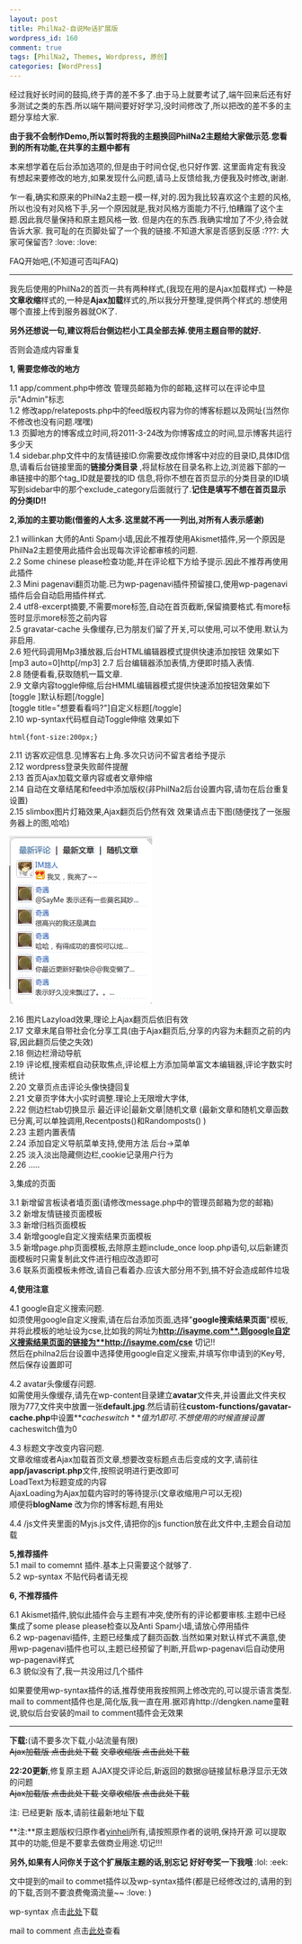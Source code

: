 ```yaml
--- 
layout: post
title: PhilNa2-自说Me话扩展版
wordpress_id: 160
comment: true
tags: [PhilNa2, Themes, Wordpress, 原创]
categories: [WordPress]
---
```

经过我好长时间的鼓捣,终于弄的差不多了.由于马上就要考试了,端午回来后还有好多测试之类的东西.所以端午期间要好好学习,没时间修改了,所以把改的差不多的主题分享给大家.

**由于我不会制作Demo,所以暂时将我的主题换回PhilNa2主题给大家做示范.您看到的所有功能,在共享的主题中都有**

本来想学着在后台添加选项的,但是由于时间仓促,也只好作罢.
这里面肯定有我没有想起来要修改的地方,如果发现什么问题,请马上反馈给我,方便我及时修改,谢谢.

乍一看,确实和原来的PhilNa2主题一模一样,对的.因为我比较喜欢这个主题的风格,所以也没有对风格下手,另一个原因就是,我对风格方面能力不行,怕糟蹋了这个主题.因此我尽量保持和原主题风格一致.
但是内在的东西.我确实增加了不少,待会就告诉大家.
我可耻的在页脚处留了一个我的链接.不知道大家是否感到反感 :???: 大家可保留否? :love:  :love:

FAQ开始吧,(不知道可否叫FAQ)

***
我先后使用的PhilNa2的首页一共有两种样式,(我现在用的是Ajax加载样式)
一种是**文章收缩**样式的,一种是**Ajax加载**样式的,所以我分开整理,提供两个样式的.想使用哪个直接上传到服务器就OK了.

**另外还想说一句,建议将后台侧边栏小工具全部去掉.使用主题自带的就好.**

否则会造成内容重复

**1, 需要您修改的地方**

1.1 app/comment.php中修改 管理员邮箱为你的邮箱,这样可以在评论中显示"Admin"标志  
1.2 修改app/relateposts.php中的feed版权内容为你的博客标题以及网址(当然你不修改也没有问题.嘿嘿)  
1.3 页脚地方的博客成立时间,将2011-3-24改为你博客成立的时间,显示博客共运行多少天  
1.4 sidebar.php文件中的友情链接ID.你需要改成你博客中对应的目录ID,具体ID信息,请看后台链接里面的**链接分类目录**   ,将鼠标放在目录名称上边,浏览器下部的一串链接中的那个tag\_ID就是要找的ID 信息,将你不想在首页显示的分类目录的ID填写到sidebar中的那个exclude\_category后面就行了.**记住是填写不想在首页显示的分类ID!!**

**2,添加的主要功能(借鉴的人太多.这里就不再一一列出,对所有人表示感谢)**

2.1 willinkan 大师的Anti Spam小墙,因此不推荐使用Akismet插件,另一个原因是PhilNa2主题使用此插件会出现每次评论都审核的问题.  
2.2 Some chinese please检查功能,并在评论框下方给予提示.因此不推荐再使用此插件  
2.3 Mini pagenavi翻页功能.已为wp-pagenavi插件预留接口,使用wp-pagenavi插件后会自动启用插件样式.  
2.4 utf8-excerpt摘要,不需要more标签,自动在首页截断,保留摘要格式.有more标签时显示more标签之前内容  
2.5 gravatar-cache 头像缓存,已为朋友们留了开关,可以使用,可以不使用.默认为非启用.  
2.6 短代码调用Mp3播放器,后台HTML编辑器模式提供快速添加按钮 效果如下  
[mp3 auto=0]http[/mp3]
2.7 后台编辑器添加表情,方便即时插入表情.  
2.8 随便看看,获取随机一篇文章.  
2.9 文章内容toggle伸缩,后台HMML编辑器模式提供快速添加按钮效果如下  
[toggle ]默认标题[/toggle]  
[toggle title="想要看看吗?"]自定义标题[/toggle]  
2.10 wp-syntax代码框自动Toggle伸缩 效果如下  
    
    html{font-size:200px;}
2.11 访客欢迎信息.见博客右上角.多次只访问不留言者给予提示  
2.12 wordpress登录失败邮件提醒  
2.13 首页Ajax加载文章内容或者文章伸缩  
2.14 自动在文章结尾和feed中添加版权(非PhilNa2后台设置内容,请勿在后台重复设置)  
2.15 slimbox图片灯箱效果,Ajax翻页后仍然有效 效果请点击下图(随便找了一张服务器上的图,哈哈)  

[![](/uploads/2011/05/13-1.png)](/uploads/2011/05/13-1.png)

2.16 图片Lazyload效果,理论上Ajax翻页后依旧有效  
2.17 文章末尾自带社会化分享工具(由于Ajax翻页后,分享的内容为未翻页之前的内容,因此翻页后使之失效)  
2.18 侧边栏滑动导航  
2.19 评论框,搜索框自动获取焦点,评论框上方添加简单富文本编辑器,评论字数实时统计  
2.20 文章页点击评论头像快捷回复  
2.21 文章页字体大小实时调整.理论上无限增大字体,  
2.22 侧边栏tab切换显示 最近评论|最新文章|随机文章 (最新文章和随机文章函数已分离,可以单独调用,Recentposts()和Randomposts() )  
2.23 主题内置表情  
2.24 添加自定义导航菜单支持,使用方法 后台-&gt;菜单  
2.25 淡入淡出隐藏侧边栏,cookie记录用户行为  
2.26 .....

3,集成的页面

3.1 新增留言板读者墙页面(请修改message.php中的管理员邮箱为您的邮箱)  
3.2 新增友情链接页面模板  
3.3 新增归档页面模板   
3.4 新增google自定义搜索结果页面模板   
3.5 新增page.php页面模板,去除原主题include_once loop.php语句,以后新建页面模板时只需复制此文件进行相应改造即可    
3.6 联系页面模板未修改,请自己看着办.应该大部分用不到,搞不好会造成邮件垃圾

**4,使用注意**

4.1 google自定义搜索问题.    
如须使用google自定义搜索,请在后台添加页面,选择"**google搜索结果页面**"模板,并将此模板的地址设为cse,比如我的网址为**http://isayme.com**.则google自定义搜索结果页面的链接为**http://isayme.com/cse** 切记!!  
然后在philna2后台设置中选择使用google自定义搜索,并填写你申请到的Key号,然后保存设置即可

4.2 avatar头像缓存问题.    
如需使用头像缓存,请先在wp-content目录建立**avatar**文件夹,并设置此文件夹权限为777,文件夹中放置一张**default.jpg**.然后请前往**custom-functions/gavatar-cache.php**中设置**$cacheswitch**值为1即可.  
不想使用的时候直接设置$cacheswitch值为0

4.3 标题文字改变内容问题.    
文章收缩或者Ajax加载首页文章,想要改变标题点击后变成的文字,请前往**app/javascript.php**文件,按照说明进行更改即可  
LoadText为标题变成的内容  
AjaxLoading为Ajax加载内容时的等待提示(文章收缩用户可以无视)  
顺便将**blogName** 改为你的博客标题,有用处

4.4 /js文件夹里面的Myjs.js文件,请把你的js function放在此文件中,主题会自动加载

**5,推荐插件**    
5.1 mail to comemnt 插件.基本上只需要这个就够了.   
5.2 wp-syntax 不贴代码者请无视

**6, 不推荐插件**

6.1 Akismet插件,貌似此插件会与主题有冲突,使所有的评论都要审核.主题中已经集成了some please please检查以及Anti Spam小墙,请放心停用插件   
6.2 wp-pagenavi插件, 主题已经集成了翻页函数.当然如果对默认样式不满意,使用wp-pagenavi插件也可以,主题已经预留了判断,开启wp-pagenavi后自动使用wp-pagenavi样式    
6.3 貌似没有了,我一共没用过几个插件

如果要使用wp-syntax插件的话,推荐使用我按照网上修改完的,可以提示语言类型.
mail to comment插件也是,简化版,我一直在用.据邓肯http://dengken.name童鞋说,貌似后台安装的mail to comment插件会无效果

****
**下载:**(请不要多次下载,小站流量有限)  
<del datetime="2011-06-02T14:20:11+00:00">Ajax加载版 点击此处下载</del>
<del datetime="2011-06-02T14:20:11+00:00">文章收缩版 点击此处下载</del>

**22:20更新**,修复原主题 AJAX提交评论后,新返回的数据@链接鼠标悬浮显示无效的问题  
<del datetime="2011-06-16T15:59:45+00:00">Ajax加载版 点击此处下载
文章收缩版 点击此处下载</del>

注: 已经更新 版本,请前往最新地址下载

**注:**原主题版权归原作者[yinheli](http://philna.com)所有,请按照原作者的说明,保持开源
可以提取其中的功能,但是不要拿去做商业用途.切记!!!

**另外,如果有人问你关于这个扩展版主题的话,别忘记 好好夸奖一下我哦** :lol:  :eek: 

文中提到的mail to commet插件以及wp-syntax插件(都是已经修改过的,请用的到的下载,否则不要浪费俺滴流量~~ :love: ) 

wp-syntax 点击[此处](/uploads/2011/06/wp-syntax.zip)下载
 
mail to comment 点击[此处](/2011/03/6-how-a-reply-notification-email.html)查看

